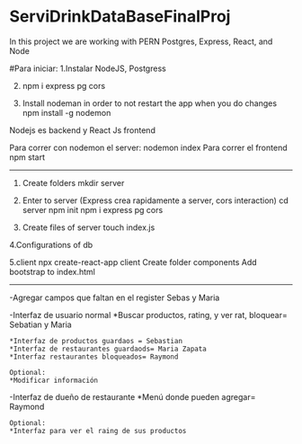 # ServiDrinkDataBaseFinalProj

In this project we are working with PERN
Postgres, Express, React, and Node

#Para iniciar:
1.Instalar NodeJS, Postgress

2. npm i express pg cors

3. Install nodeman in order to not restart the app when you do changes
npm install -g nodemon

Nodejs es backend y React Js frontend

Para correr con nodemon el server:
nodemon index
Para correr el frontend
npm start

---------------------------------------------------
1. Create folders
mkdir server

2. Enter to server (Express crea rapidamente a server, cors interaction)
cd server 
npm init
npm i express pg cors

3. Create files of server
touch index.js

4.Configurations of db

5.client
npx create-react-app client
Create folder components
Add bootstrap to index.html



-----
-Agregar campos que faltan en el register
Sebas y Maria

-Interfaz de usuario normal
    *Buscar productos, rating, y ver rat, bloquear= Sebatian y Maria
   


    *Interfaz de productos guardaos = Sebastian
    *Interfaz de restaurantes guardaods= Maria Zapata
    *Interfaz restaurantes bloqueados= Raymond

    Optional:
    *Modificar información


-Interfaz de dueño de restaurante
    *Menú donde pueden agregar= Raymond

    Optional:
    *Interfaz para ver el raing de sus productos